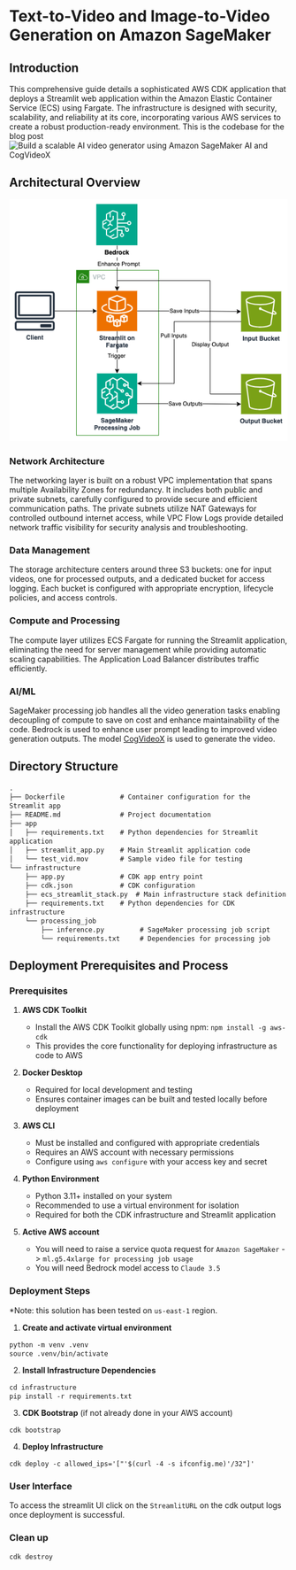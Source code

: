 # Text-to-Video and Image-to-Video Generation on Amazon SageMaker

## Introduction

This comprehensive guide details a sophisticated AWS CDK application that deploys a Streamlit web application within the Amazon Elastic Container Service (ECS) using Fargate. The infrastructure is designed with security, scalability, and reliability at its core, incorporating various AWS services to create a robust production-ready environment. This is the codebase for the blog post ![Build a scalable AI video generator using Amazon SageMaker AI and CogVideoX](https://aws.amazon.com/blogs/machine-learning/build-a-scalable-ai-video-generator-using-amazon-sagemaker-ai-and-cogvideox/)

## Architectural Overview

![architecture](assets/architecture.png "Architecture")

### Network Architecture

The networking layer is built on a robust VPC implementation that spans multiple Availability Zones for redundancy. It includes both public and private subnets, carefully configured to provide secure and efficient communication paths. The private subnets utilize NAT Gateways for controlled outbound internet access, while VPC Flow Logs provide detailed network traffic visibility for security analysis and troubleshooting.

### Data Management

The storage architecture centers around three S3 buckets: one for input videos, one for processed outputs, and a dedicated bucket for access logging. Each bucket is configured with appropriate encryption, lifecycle policies, and access controls. 

### Compute and Processing

The compute layer utilizes ECS Fargate for running the Streamlit application, eliminating the need for server management while providing automatic scaling capabilities. The Application Load Balancer distributes traffic efficiently. 

### AI/ML

SageMaker processing job handles all the video generation tasks enabling decoupling of compute to save on cost and enhance maintainability of the code. Bedrock is used to enhance user prompt leading to improved video generation outputs. The model [CogVideoX](https://huggingface.co/THUDM/CogVideoX-5b) is used to generate the video.


## Directory Structure
```
.
├── Dockerfile              # Container configuration for the Streamlit app
├── README.md               # Project documentation
├── app
│   ├── requirements.txt    # Python dependencies for Streamlit application
│   ├── streamlit_app.py    # Main Streamlit application code
│   └── test_vid.mov        # Sample video file for testing
└── infrastructure
    ├── app.py              # CDK app entry point
    ├── cdk.json            # CDK configuration
    ├── ecs_streamlit_stack.py  # Main infrastructure stack definition
    ├── requirements.txt    # Python dependencies for CDK infrastructure
    └── processing_job
        ├── inference.py         # SageMaker processing job script
        └── requirements.txt     # Dependencies for processing job
```

## Deployment Prerequisites and Process

### Prerequisites

1. **AWS CDK Toolkit**
   - Install the AWS CDK Toolkit globally using npm: `npm install -g aws-cdk`
   - This provides the core functionality for deploying infrastructure as code to AWS

2. **Docker Desktop**
   - Required for local development and testing
   - Ensures container images can be built and tested locally before deployment

3. **AWS CLI**
   - Must be installed and configured with appropriate credentials
   - Requires an AWS account with necessary permissions
   - Configure using `aws configure` with your access key and secret

4. **Python Environment**
   - Python 3.11+ installed on your system
   - Recommended to use a virtual environment for isolation
   - Required for both the CDK infrastructure and Streamlit application
5. **Active AWS account**
   - You will need to raise a service quota request for `Amazon SageMaker` -> `ml.g5.4xlarge for processing job usage`
   - You will need Bedrock model access to `Claude 3.5` 

### Deployment Steps
*Note: this solution has been tested on `us-east-1` region. 
1. **Create and activate virtual environment**
```
python -m venv .venv
source .venv/bin/activate
```
2. **Install Infrastructure Dependencies**
```
cd infrastructure
pip install -r requirements.txt
```
3. **CDK Bootstrap** (if not already done in your AWS account)
```
cdk bootstrap
```
4. **Deploy Infrastructure**
```
cdk deploy -c allowed_ips='["'$(curl -4 -s ifconfig.me)'/32"]'
```

### User Interface
To access the streamlit UI click on the `StreamlitURL` on the cdk output logs once deployment is successful.

### Clean up
```
cdk destroy
```
